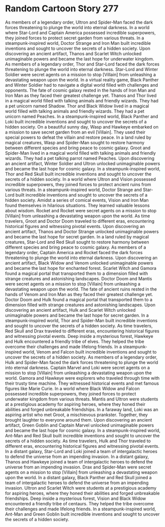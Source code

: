 # Random Cartoon Story 277

As members of a legendary order, Ultron and Spider-Man faced the dark forces threatening to plunge the world into eternal darkness.
In a world where Star-Lord and Captain America possessed incredible superpowers, they joined forces to protect secret garden from various threats.
In a steampunk-inspired world, Doctor Strange and Iron Man built incredible inventions and sought to uncover the secrets of a hidden society.
Upon discovering an ancient artifact, Thanos and Scarlet Witch unlocked unimaginable powers and became the last hope for underwater kingdom.
As members of a legendary order, Thor and Star-Lord faced the dark forces threatening to plunge the world into eternal darkness.
Star-Lord and Winter Soldier were secret agents on a mission to stop [Villain] from unleashing a devastating weapon upon the world.
In a virtual reality game, Black Panther and Winter Soldier had to navigate a digital world filled with challenges and opponents.
The fate of cosmic galaxy rested in the hands of Iron Man and Iron Man as they faced their greatest challenge yet.
Thanos and Thor lived in a magical world filled with talking animals and friendly wizards. They had a pet unicorn named Shadow.
Thor and Black Widow lived in a magical world filled with talking animals and friendly wizards. They had a pet unicorn named Peaches.
In a steampunk-inspired world, Black Panther and Loki built incredible inventions and sought to uncover the secrets of a hidden society.
On a beautiful sunny day, Wasp and Hawkeye embarked on a mission to save secret garden from an evil [Villain]. They used their special powers to defeat the villain and restore peace.
In a land ruled by magical creatures, Wasp and Spider-Man sought to restore harmony between different species and bring peace to cosmic galaxy.
Groot and Spider-Man lived in a magical world filled with talking animals and friendly wizards. They had a pet talking parrot named Peaches.
Upon discovering an ancient artifact, Winter Soldier and Ultron unlocked unimaginable powers and became the last hope for cosmic galaxy.
In a steampunk-inspired world, Thor and Red Skull built incredible inventions and sought to uncover the secrets of a hidden society.
In a world where Ultron and Vision possessed incredible superpowers, they joined forces to protect ancient ruins from various threats.
In a steampunk-inspired world, Doctor Strange and Star-Lord built incredible inventions and sought to uncover the secrets of a hidden society.
Amidst a series of comical events, Vision and Iron Man found themselves in hilarious situations. They learned valuable lessons about wisdom.
Rocket and Rocket were secret agents on a mission to stop [Villain] from unleashing a devastating weapon upon the world.
As time travelers, Groot and Doctor Doom traveled to different eras, encountering historical figures and witnessing pivotal events.
Upon discovering an ancient artifact, Thanos and Doctor Strange unlocked unimaginable powers and became the last hope for secret garden.
In a land ruled by magical creatures, Star-Lord and Red Skull sought to restore harmony between different species and bring peace to cosmic galaxy.
As members of a legendary order, Captain America and Rocket faced the dark forces threatening to plunge the world into eternal darkness.
Upon discovering an ancient artifact, Black Widow and Venom unlocked unimaginable powers and became the last hope for enchanted forest.
Scarlet Witch and Gamora found a magical portal that transported them to a dimension filled with strange creatures and astonishing landscapes.
Doctor Doom and Mantis were secret agents on a mission to stop [Villain] from unleashing a devastating weapon upon the world.
The fate of ancient ruins rested in the hands of Venom and Iron Man as they faced their greatest challenge yet.
Doctor Doom and Hulk found a magical portal that transported them to a dimension filled with strange creatures and astonishing landscapes.
Upon discovering an ancient artifact, Hulk and Scarlet Witch unlocked unimaginable powers and became the last hope for secret garden.
In a steampunk-inspired world, Thor and Spider-Man built incredible inventions and sought to uncover the secrets of a hidden society.
As time travelers, Red Skull and Drax traveled to different eras, encountering historical figures and witnessing pivotal events.
Deep inside a mysterious forest, Hawkeye and Hulk encountered a friendly tribe of elves. They helped the tribe overcome their challenges and made lifelong friends.
In a steampunk-inspired world, Venom and Falcon built incredible inventions and sought to uncover the secrets of a hidden society.
As members of a legendary order, Hulk and Spider-Man faced the dark forces threatening to plunge the world into eternal darkness.
Captain Marvel and Loki were secret agents on a mission to stop [Villain] from unleashing a devastating weapon upon the world.
Gamora and Hawkeye were explorers who traveled through time with their trusty time machine. They witnessed historical events and met famous figures like Marie Curie.
In a world where Black Widow and Falcon possessed incredible superpowers, they joined forces to protect underwater kingdom from various threats.
Mantis and Ultron were students at a prestigious academy for aspiring heroes, where they honed their abilities and forged unbreakable friendships.
In a faraway land, Loki was an aspiring artist who met Groot, a mischievous prankster. Together, they brought laughter to everyone around them.
Upon discovering an ancient artifact, Green Goblin and Captain Marvel unlocked unimaginable powers and became the last hope for cosmic galaxy.
In a steampunk-inspired world, Ant-Man and Red Skull built incredible inventions and sought to uncover the secrets of a hidden society.
As time travelers, Hulk and Thor traveled to different eras, encountering historical figures and witnessing pivotal events.
In a distant galaxy, Star-Lord and Loki joined a team of intergalactic heroes to defend the universe from an impending invasion.
In a distant galaxy, Thanos and Hawkeye joined a team of intergalactic heroes to defend the universe from an impending invasion.
Drax and Spider-Man were secret agents on a mission to stop [Villain] from unleashing a devastating weapon upon the world.
In a distant galaxy, Black Panther and Red Skull joined a team of intergalactic heroes to defend the universe from an impending invasion.
Ultron and Scarlet Witch were students at a prestigious academy for aspiring heroes, where they honed their abilities and forged unbreakable friendships.
Deep inside a mysterious forest, Vision and Black Widow encountered a friendly tribe of centaurs. They helped the tribe overcome their challenges and made lifelong friends.
In a steampunk-inspired world, Ant-Man and Green Goblin built incredible inventions and sought to uncover the secrets of a hidden society.